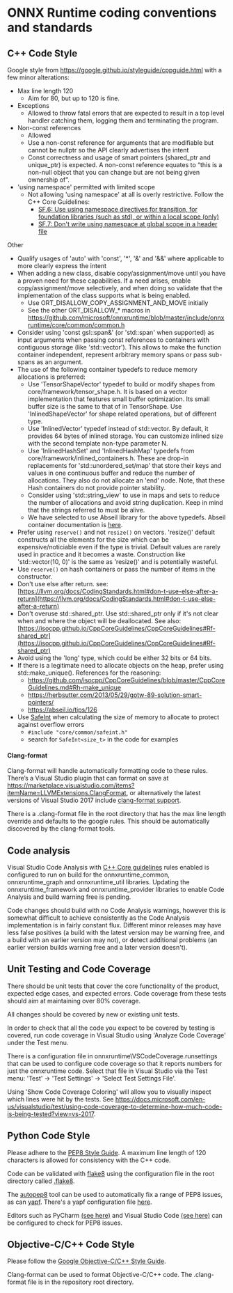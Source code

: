 # ONNX Runtime coding conventions and standards


## C++ Code Style

Google style from https://google.github.io/styleguide/cppguide.html with a few minor alterations:

* Max line length 120
  *	Aim for 80, but up to 120 is fine.
* Exceptions
  *	Allowed to throw fatal errors that are expected to result in a top level handler catching them, logging them and terminating the program.
* Non-const references
  *	Allowed
  * Use a non-const reference for arguments that are modifiable but cannot be nullptr so the API clearly advertises the intent
  *	Const correctness and usage of smart pointers (shared_ptr and unique_ptr) is expected. A non-const reference equates to “this is a non-null object that you can change but are not being given ownership of”.
* 'using namespace' permitted with limited scope
  * Not allowing 'using namespace' at all is overly restrictive. Follow the C++ Core Guidelines:
    * [SF.6: Use using namespace directives for transition, for foundation libraries (such as std), or within a local scope (only)](https://github.com/isocpp/CppCoreGuidelines/blob/master/CppCoreGuidelines.md#Rs-using)
    * [SF.7: Don't write using namespace at global scope in a header file](https://github.com/isocpp/CppCoreGuidelines/blob/master/CppCoreGuidelines.md#Rs-using-directive)

Other
* Qualify usages of 'auto' with 'const', '*', '&' and '&&' where applicable to more clearly express the intent
* When adding a new class, disable copy/assignment/move until you have a proven need for these capabilities. If a need arises, enable copy/assignment/move selectively, and when doing so validate that the implementation of the class supports what is being enabled.
  * Use ORT_DISALLOW_COPY_ASSIGNMENT_AND_MOVE initially
  * See the other ORT_DISALLOW_* macros in https://github.com/microsoft/onnxruntime/blob/master/include/onnxruntime/core/common/common.h
* Consider using 'const gsl::span<const T>&' (or 'std::span' when supported) as input arguments when passing const references to containers with contiguous storage (like 'std::vector'). This allows to make the function container independent, represent arbitrary memory spans or pass sub-spans as an argument.
* The use of the following container typedefs to reduce memory allocations is preferred:
  * Use 'TensorShapeVector' typedef to build or modify shapes from core/framework/tensor_shape.h. It is based on a vector implementation that features small buffer optimization. Its small buffer size is the same to that of in TensorShape. Use 'InlinedShapeVector<T>'    for shape related operations, but of different type.
  * Use 'InlinedVector<T>' typedef instead of std::vector. By default, it provides 64 bytes of inlined storage. You can customize inlined size with the second template non-type parameter N.
  * Use 'InlinedHashSet<T>' and 'InlinedHashMap<T>' typedefs from core/framework/inlined_containers.h. These are drop-in replacements for 'std::unordered_set/map' that store their keys and values in one continuous buffer and reduce the number of allocations. They also do not allocate an 'end' node. Note, that these Hash containers do not provide pointer stability.
  * Consider using 'std::string_view' to use in maps and sets to reduce the number of allocations and avoid string duplication. Keep in mind that the strings referred to must be alive.
  * We have selected to use Abseil library for the above typedefs. Abseil container documentation is [here](https://abseil.io/docs/cpp/guides/container#abseil-containers).
* Prefer using `reserve()` and not `resize()` on vectors. 'resize()' default constructs all the elements for the size which can be expensive/noticiable even if the type is trivial. Default values are rarely used in practice and it becomes a waste. Construction like 'std::vector<int>(10, 0)' is the same as 'resize()' and is potentially wasteful.
* Use `reserve()` on hash containers or pass the number of items in the constructor.  
* Don't use else after return. see: [https://llvm.org/docs/CodingStandards.html#don-t-use-else-after-a-return](https://llvm.org/docs/CodingStandards.html#don-t-use-else-after-a-return)
* Don't overuse std::shared\_ptr. Use std::shared\_ptr only if it's not clear when and where the object will be deallocated. See also: [https://isocpp.github.io/CppCoreGuidelines/CppCoreGuidelines#Rf-shared_ptr](https://isocpp.github.io/CppCoreGuidelines/CppCoreGuidelines#Rf-shared_ptr)
* Avoid using the 'long' type, which could be either 32 bits or 64 bits.
* If there is a legitimate need to allocate objects on the heap, prefer using std::make_unique(). References for the reasoning:
  * https://github.com/isocpp/CppCoreGuidelines/blob/master/CppCoreGuidelines.md#Rh-make_unique
  * https://herbsutter.com/2013/05/29/gotw-89-solution-smart-pointers/
  * https://abseil.io/tips/126
* Use [SafeInt](https://github.com/dcleblanc/SafeInt) when calculating the size of memory to allocate to protect against overflow errors
  * `#include "core/common/safeint.h"`
  * search for `SafeInt<size_t>` in the code for examples

#### Clang-format

Clang-format will handle automatically formatting code to these rules. There’s a Visual Studio plugin that can format on save at https://marketplace.visualstudio.com/items?itemName=LLVMExtensions.ClangFormat, or alternatively the latest versions of Visual Studio 2017 include [clang-format support](https://blogs.msdn.microsoft.com/vcblog/2018/03/13/clangformat-support-in-visual-studio-2017-15-7-preview-1/).  

There is a .clang-format file in the root directory that has the max line length override and defaults to the google rules. This should be automatically discovered by the clang-format tools. 

## Code analysis

Visual Studio Code Analysis with [C++ Core guidelines](https://github.com/isocpp/CppCoreGuidelines/blob/master/CppCoreGuidelines.md) rules enabled is configured to run on build for the onnxruntime_common, onnxruntime_graph and onnxruntime_util libraries. Updating the onnxruntime_framework and onnxruntime_provider libraries to enable Code Analysis and build warning free is pending. 

Code changes should build with no Code Analysis warnings, however this is somewhat difficult to achieve consistently as the Code Analysis implementation is in fairly constant flux. Different minor releases may have less false positives (a build with the latest version may be warning free, and a build with an earlier version may not), or detect additional problems (an earlier version builds warning free and a later version doesn't). 

## Unit Testing and Code Coverage

There should be unit tests that cover the core functionality of the product, expected edge cases, and expected errors. 
Code coverage from these tests should aim at maintaining over 80% coverage. 

All changes should be covered by new or existing unit tests. 

In order to check that all the code you expect to be covered by testing is covered, run code coverage in Visual Studio using 'Analyze Code Coverage' under the Test menu. 

There is a configuration file in onnxruntime\VSCodeCoverage.runsettings that can be used to configure code coverage so that it reports numbers for just the onnxruntime code. Select that file in Visual Studio via the Test menu: 'Test' -> 'Test Settings' -> 'Select Test Settings File'. 

Using 'Show Code Coverage Coloring' will allow you to visually inspect which lines were hit by the tests. See <https://docs.microsoft.com/en-us/visualstudio/test/using-code-coverage-to-determine-how-much-code-is-being-tested?view=vs-2017>.

## Python Code Style

Please adhere to the [PEP8 Style Guide](https://www.python.org/dev/peps/pep-0008/). 
A maximum line length of 120 characters is allowed for consistency with the C++ code.

Code can be validated with [flake8](https://pypi.org/project/flake8/) using the configuration file in the root directory called [.flake8](https://github.com/microsoft/onnxruntime/tree/master/.flake8).

The [autopep8](https://pypi.org/project/autopep8/) tool can be used to automatically fix a range of PEP8 issues, as can [yapf](https://github.com/google/yapf). There's a yapf configuration file [here](https://github.com/microsoft/onnxruntime/tree/master/onnxruntime/.style.yapf).

Editors such as PyCharm [(see here)](https://www.jetbrains.com/help/pycharm/code-inspection.html) and Visual Studio Code [(see here)](https://code.visualstudio.com/docs/python/linting#_flake8) can be configured to check for PEP8 issues. 

## Objective-C/C++ Code Style

Please follow the [Google Objective-C/C++ Style Guide](https://google.github.io/styleguide/objcguide.html).

Clang-format can be used to format Objective-C/C++ code. The .clang-format file is in the repository root directory.

